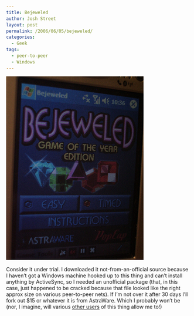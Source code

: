 ```yaml
---
title: Bejeweled
author: Josh Street
layout: post
permalink: /2006/06/05/bejeweled/
categories:
  - Geek
tags:
  - peer-to-peer
  - Windows
---
```

![Bejeweled][1]

Consider it under trial. I downloaded it not-from-an-official source because I haven&#8217;t got a Windows machine hooked up to this thing and can&#8217;t install anything by ActiveSync, so I needed an unofficial package (that, in this case, just happened to be cracked because that file looked like the right approx size on various peer-to-peer nets). If I&#8217;m not over it after 30 days I&#8217;ll fork out $15 or whatever it is from AstraWare. Which I probably won&#8217;t be (nor, I imagine, will various [other users][2] of this thing allow me to!)

 [1]: /blog/wp-content/2006/06/bejeweled.jpg
 [2]: /blog/2006/06/01/carhack-or-vehicular-appropriation-for-refrigeration-enabling-purposes-or-grand-theft-auto#comment-14669